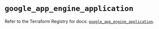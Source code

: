 # `google_app_engine_application`

Refer to the Terraform Registry for docs: [`google_app_engine_application`](https://registry.terraform.io/providers/hashicorp/google/6.11.2/docs/resources/app_engine_application).
